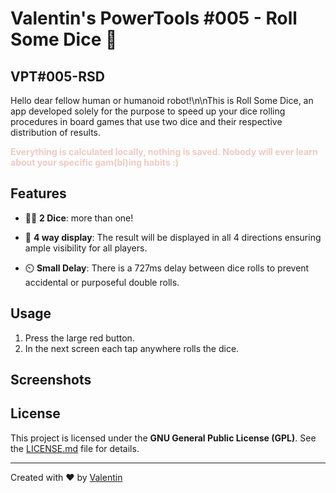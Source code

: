 # Valentin's PowerTools #005 - Roll Some Dice :key: 
## VPT#005-RSD
Hello dear fellow human or humanoid robot!\n\nThis is Roll Some Dice, an app developed solely for the purpose to speed up your dice rolling procedures in board games that use two dice and their respective distribution of results.

<b><font color="#efcac2">Everything is calculated locally, nothing is saved. Nobody will ever learn about your specific gam(bl)ing habits :)</font></b>
  


## Features

- :game_die::game_die: **2 Dice**: more than one! 

- :compass: **4 way display**: The result will be displayed in all 4 directions ensuring ample visibility for all players.

- :timer_clock: **Small Delay**: There is a 727ms delay between dice rolls to prevent accidental or purposeful double rolls. 



## Usage

1. Press the large red button.
2. In the next screen each tap anywhere rolls the dice.

## Screenshots

## License

This project is licensed under the **GNU General Public License (GPL)**. See the [LICENSE.md](LICENSE.md) file for details.

---

Created with :heart: by [Valentin](https://github.com/v4lpt)
